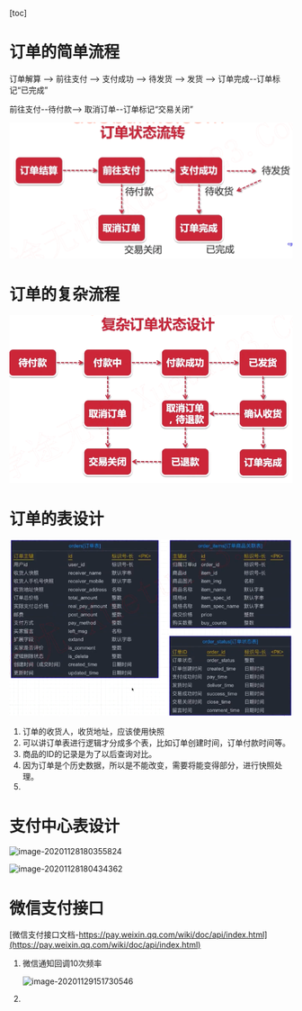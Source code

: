 [toc]

# 订单的简单流程

订单解算 --> 前往支付 --> 支付成功 --> 待发货 --> 发货 --> 订单完成--订单标记“已完成”

前往支付--待付款--> 取消订单--订单标记“交易关闭”



![image-20201127231027240](images/订单流转说明/image-20201127231027240.png)  





# 订单的复杂流程

![image-20201127231650239](images/订单流转说明/image-20201127231650239.png)  



# 订单的表设计

![image-20201127233419579](images/订单流转说明/image-20201127233419579.png)  

1. 订单的收货人，收货地址，应该使用快照
2. 可以讲订单表进行逻辑才分成多个表，比如订单创建时间，订单付款时间等。
3. 商品的ID的记录是为了以后查询对比。
4. 因为订单是个历史数据，所以是不能改变，需要将能变得部分，进行快照处理。
5. 

# 支付中心表设计

![image-20201128180355824](/home/zlq/Common/GitBook/IndexMe/images/订单流转说明/image-20201128180355824.png)  

![image-20201128180434362](/home/zlq/Common/GitBook/IndexMe/images/订单流转说明/image-20201128180434362.png)





# 微信支付接口

[微信支付接口文档-https://pay.weixin.qq.com/wiki/doc/api/index.html](https://pay.weixin.qq.com/wiki/doc/api/index.html)

1. 微信通知回调10次频率

   ![image-20201129151730546](/home/zlq/Common/GitBook/IndexMe/images/订单流转说明/image-20201129151730546.png)  

2. 

